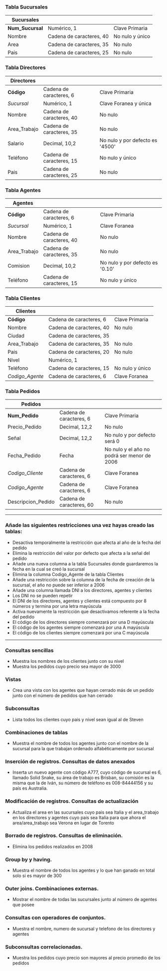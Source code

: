 ### Tabla Sucursales
| Sucursales            |                          |                           |
|-----------------------|--------------------------|---------------------------|
| **Num_Sucursal**      | Numérico, 1              | Clave Primaria            |                 
| Nombre                | Cadena de caracteres, 40 | No nulo y único           |
| Area                  | Cadena de caracteres, 35 | No nulo                   |
| Pais                  | Cadena de caracteres, 25 | No nulo                   |

### Tabla Directores
| Directores   |                          |                                    |
|--------------|--------------------------|------------------------------------|
| **Código**   | Cadena de caracteres, 6  | Clave Primaria                     |
| _Sucursal_   | Numérico, 1              | Clave Foranea y única              |
| Nombre       | Cadena de caracteres, 40 | No nulo                            |
| Area_Trabajo | Cadena de caracteres, 35 | No nulo                            |
| Salario      | Decimal, 10,2            | No nulo y por defecto es '4500'    |
| Teléfono     | Cadena de caracteres, 15 | No nulo y único                    |
| Pais         | Cadena de caracteres, 25 | No nulo                            |

### Tabla Agentes
| Agentes      |                          |                                    |
|--------------|--------------------------|------------------------------------|
| **Código**   | Cadena de caracteres, 6  | Clave Primaria                     |
| _Sucursal_   | Numérico, 1              | Clave Foranea                      |
| Nombre       | Cadena de caracteres, 40 | No nulo                            |
| Area_Trabajo | Cadena de caracteres, 35 | No nulo                            |
| Comision     | Decimal, 10,2            | No nulo y por defecto es '0.10'    |
| Teléfono     | Cadena de caracteres, 15 | No nulo y único                    |

### Tabla Clientes
| Clientes         |                          |                                |
|------------------|--------------------------|--------------------------------|
| **Código**       | Cadena de caracteres, 6  | Clave Primaria                 |
| Nombre           | Cadena de caracteres, 40 | No nulo                        |
| Ciudad           | Cadena de caracteres, 35 |                                |
| Area_Trabajo     | Cadena de caracteres, 35 | No nulo                        |
| Pais             | Cadena de caracteres, 20 | No nulo                        |
| Nivel            | Numérico, 1              |                                |
| Teléfono         | Cadena de caracteres, 15 | No nulo y único                |
| _Codigo_Agente_  | Cadena de caracteres, 6  | Clave Foranea                  |

### Tabla Pedidos
| Pedidos            |                          |                              |
|--------------------|--------------------------|------------------------------|
| **Num_Pedido**     | Cadena de caracteres, 6  | Clave Primaria               |
| Precio_Pedido      | Decimal, 12,2            | No nulo                      |
| Señal              | Decimal, 12,2            | No nulo y por defecto será 0 |
| Fecha_Pedido       | Fecha                    | No nulo y el año no podrá ser menor de 2006|
| _Codigo_Cliente_   | Cadena de caracteres, 6  | Clave Foranea                |
| _Codigo_Agente_    | Cadena de caracteres, 6  | Clave Foranea                |
| Descripcion_Pedido | Cadena de caracteres, 60 | No nulo                      |

----------------------

### Añade las siguientes restricciones una vez hayas creado las tablas:
- Desactiva temporalmente la restricción que afecta al año de la fecha del pedido
- Elimina la restricción del valor por defecto que afecta a la señal del pedido
- Añade una nueva columna a la tabla Sucursales donde guardaremos la fecha en la cual se creó la sucursal
- Elimina la columna Codigo_Agente de la tabla Clientes
- Añade una restricción sobre la columna de la fecha de creación de la sucursal, el año no puede ser inferior a 2006
- Añade una columna llamada DNI a los directores, agentes y clientes
- Los DNI no se pueden repetir
- El DNI de los directores, agentes y clientes está compuesto por 8 números y termina por una letra mayúscula
- Activa nuevamente la restricción que desactivamos referente a la fecha del pedido
- El código de los directores siempre comenzará por una D mayúscula
- El código de los agentes siempre comenzará por una A mayúscula
- El código de los clientes siempre comenzará por una C mayúscula

----------------------

### Consultas sencillas
- Muestra los nombres de los clientes junto con su nivel
- Muestra los pedidos cuyo precio sea mayor de 3000

### Vistas
- Crea una vista con los agentes que hayan cerrado más de un pedido junto con el número de pedidos que han cerrado

### Subconsultas
- Lista todos los clientes cuyo pais y nivel sean igual al de Steven

### Combinaciones de tablas
- Muestra el nombre de todos los agentes junto con el nombre de la sucursal para la que trabajan ordenado alfabéticamente por sucursal

### Inserción de registros. Consultas de datos anexados
- Inserta un nuevo agente con código A777, cuyo código de sucursal es 6, llamado Solid Snake, su área de trabajo es Brisban, su comisión es la misma 
  que la de Iván, su número de teléfono es 008-84444156 y su país es Australia.

### Modificación de registros. Consultas de actualización
- Actualiza el area en las sucursales cuyo pais sea Italia y el area_trabajo en los directores y agentes cuyo pais sea Italia para que ahora el area/area_trabajo sea Verona en lugar de Torento

### Borrado de registros. Consultas de eliminación.
- Elimina los pedidos realizados en 2008

### Group by y having.
- Muestra el nombre de todos los agentes y lo que han ganado en total solo si es mayor de 300

### Outer joins. Combinaciones externas.
- Mostrar el nombre de todas las sucursales junto al número de agentes que posee

### Consultas con operadores de conjuntos.
- Muestra el nombre, numero de sucursal y telefono de los directores y agentes

### Subconsultas correlacionadas.
- Muestra los pedidos cuyo precio son mayores al precio promedio de los pedidos
